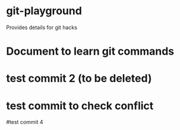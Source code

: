 # git-playground
Provides details for git hacks

# Document to learn git commands

# test commit 2 (to be deleted)
# test commit to check conflict

#test commit 4
